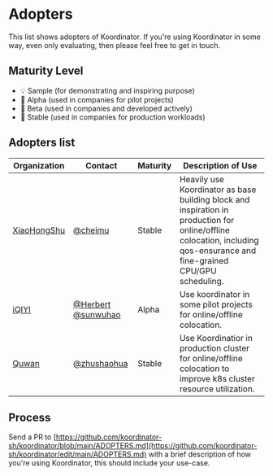 # Adopters

This list shows adopters of Koordinator. If you're using Koordinator in some way, even only evaluating, then please feel
free to get in touch.

## Maturity Level

- 💡 Sample (for demonstrating and inspiring purpose)
- 👶 Alpha (used in companies for pilot projects)
- 👦 Beta (used in companies and developed actively)
- 👨 Stable (used in companies for production workloads)

## Adopters list

| Organization                           | Contact                              | Maturity | Description of Use                                                                                                                                                       |
| -------------------------------------- | ------------------------------------ | -------- | ------------------------------------------------------------------------------------------------------------------------------------------------------------------------ |
| [XiaoHongShu](https://xiaohongshu.com) | [@cheimu](https://github.com/cheimu) | Stable   | Heavily use Koordinator as base building block and inspiration in production for online/offline colocation, including qos-ensurance and fine-grained CPU/GPU scheduling. |
| [iQIYI](https://www.iqiyi.com/) | [@Herbert](https://github.com/wangxiaoq) [@sunwuhao](mailTo:sunwuhao001@hotmail.com) | Alpha   | Use koordinator in some pilot projects for online/offline colocation. |
|[Quwan](https://www.52tt.com)|[@zhushaohua](mailTo:zhushaohua@52tt.com)|Stable| Use Koordinatior in production cluster for online/offline colocation to improve k8s cluster resource utilization. |
## Process

Send a PR
to [https://github.com/koordinator-sh/koordinator/blob/main/ADOPTERS.md](https://github.com/koordinator-sh/koordinator/edit/main/ADOPTERS.md)
with a brief description of how you're using Koordinator, this should include your use-case.
